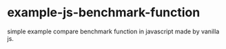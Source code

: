 # example-js-benchmark-function
simple example compare benchmark function in javascript made by vanilla js.
